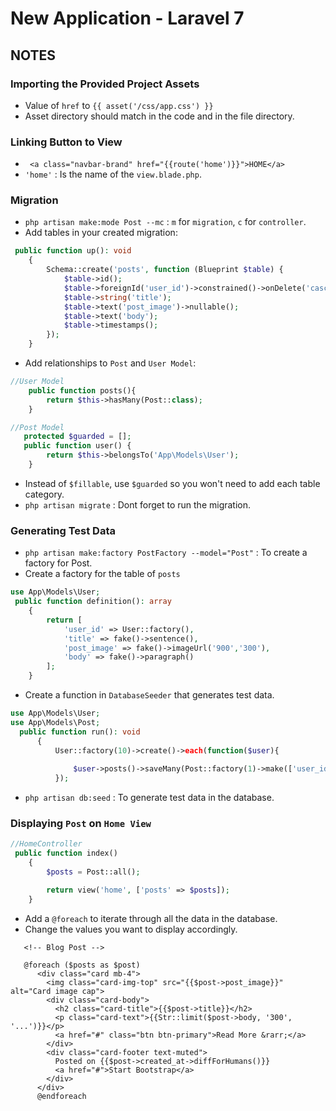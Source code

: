 # New Application - Laravel 7

## NOTES

### Importing the Provided Project Assets
- Value of `href` to `{{ asset('/css/app.css') }}`
- Asset directory should match in the code and in the file directory.

### Linking Button to View
- ` <a class="navbar-brand" href="{{route('home')}}">HOME</a>`
- `'home'` : Is the name of the `view.blade.php`.

### Migration
- `php artisan make:mode Post --mc` : `m` for `migration`, `c` for `controller`.
- Add tables in your created migration:
```php
 public function up(): void
    {
        Schema::create('posts', function (Blueprint $table) {
            $table->id();
            $table->foreignId('user_id')->constrained()->onDelete('cascade');
            $table->string('title');
            $table->text('post_image')->nullable();
            $table->text('body');
            $table->timestamps();
        });
    }
```
- Add relationships to `Post` and `User Model`:
```php
//User Model
    public function posts(){        
        return $this->hasMany(Post::class);
    }
```
```php
//Post Model
   protected $guarded = [];
   public function user() {
        return $this->belongsTo('App\Models\User');
    }
```
- Instead of `$fillable`, use `$guarded` so you won't need to add each table category.
- `php artisan migrate` : Dont forget to run the migration. 

### Generating Test Data
- `php artisan make:factory PostFactory --model="Post"` : To create a factory for Post.
- Create a factory for the table of `posts`
```php
use App\Models\User;
 public function definition(): array
    {
        return [
            'user_id' => User::factory(),
            'title' => fake()->sentence(),
            'post_image' => fake()->imageUrl('900','300'),
            'body' => fake()->paragraph()
        ];
    }
```
- Create a function in `DatabaseSeeder` that generates test data.
```php
use App\Models\User;
use App\Models\Post;
  public function run(): void
      {
          User::factory(10)->create()->each(function($user){
  
              $user->posts()->saveMany(Post::factory(1)->make(['user_id' => $user->id]));
          });
```
- `php artisan db:seed` : To generate test data in the database.

### Displaying `Post` on `Home View`  
```php
//HomeController
 public function index()
    {
        $posts = Post::all();

        return view('home', ['posts' => $posts]);
    }
```
- Add a `@foreach` to iterate through all the data in the database.
- Change the values you want to display accordingly.
```blade
   <!-- Blog Post -->

   @foreach ($posts as $post)
      <div class="card mb-4">
        <img class="card-img-top" src="{{$post->post_image}}" alt="Card image cap">
        <div class="card-body">
          <h2 class="card-title">{{$post->title}}</h2>
          <p class="card-text">{{Str::limit($post->body, '300', '...')}}</p>
          <a href="#" class="btn btn-primary">Read More &rarr;</a>
        </div>
        <div class="card-footer text-muted">
          Posted on {{$post->created_at->diffForHumans()}}
          <a href="#">Start Bootstrap</a>
        </div>
      </div>
      @endforeach

```
